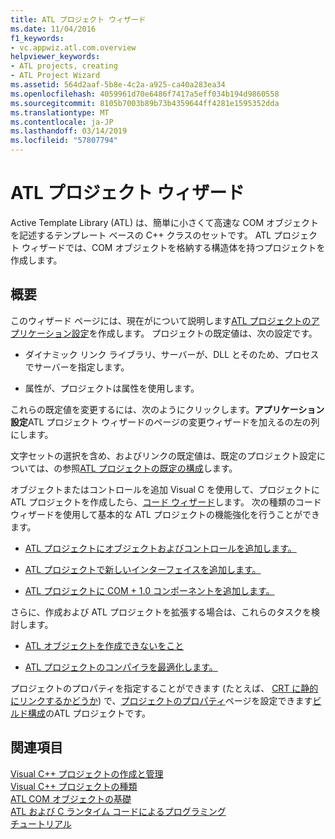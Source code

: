 ```yaml
---
title: ATL プロジェクト ウィザード
ms.date: 11/04/2016
f1_keywords:
- vc.appwiz.atl.com.overview
helpviewer_keywords:
- ATL projects, creating
- ATL Project Wizard
ms.assetid: 564d2aaf-5b8e-4c2a-a925-ca40a283ea34
ms.openlocfilehash: 4059961d70e6486f7417a5eff034b194d9860558
ms.sourcegitcommit: 8105b7003b89b73b4359644ff4281e1595352dda
ms.translationtype: MT
ms.contentlocale: ja-JP
ms.lasthandoff: 03/14/2019
ms.locfileid: "57807794"
---
```

# <a name="atl-project-wizard"></a>ATL プロジェクト ウィザード

Active Template Library (ATL) は、簡単に小さくて高速な COM オブジェクトを記述するテンプレート ベースの C++ クラスのセットです。 ATL プロジェクト ウィザードでは、COM オブジェクトを格納する構造体を持つプロジェクトを作成します。

## <a name="overview"></a>概要

このウィザード ページには、現在がについて説明します[ATL プロジェクトのアプリケーション設定](../../atl/reference/application-settings-atl-project-wizard.md)を作成します。 プロジェクトの既定値は、次の設定です。

- ダイナミック リンク ライブラリ、サーバーが、DLL とそのため、プロセスでサーバーを指定します。

- 属性が、プロジェクトは属性を使用します。

これらの既定値を変更するには、次のようにクリックします。**アプリケーション設定**ATL プロジェクト ウィザードのページの変更ウィザードを加えるの左の列にします。

文字セットの選択を含め、およびリンクの既定値は、既定のプロジェクト設定については、の参照[ATL プロジェクトの既定の構成](../../atl/reference/default-atl-project-configurations.md)します。

オブジェクトまたはコントロールを追加 Visual C を使用して、プロジェクトに ATL プロジェクトを作成したら、[コード ウィザード](../../ide/adding-functionality-with-code-wizards-cpp.md)します。 次の種類のコード ウィザードを使用して基本的な ATL プロジェクトの機能強化を行うことができます。

- [ATL プロジェクトにオブジェクトおよびコントロールを追加します。](../../atl/reference/adding-objects-and-controls-to-an-atl-project.md)

- [ATL プロジェクトで新しいインターフェイスを追加します。](../../atl/reference/adding-a-new-interface-in-an-atl-project.md)

- [ATL プロジェクトに COM + 1.0 コンポーネントを追加します。](../../atl/reference/adding-an-atl-com-plus-1-0-component.md)

さらに、作成および ATL プロジェクトを拡張する場合は、これらのタスクを検討します。

- [ATL オブジェクトを作成できないをこと](../../atl/reference/making-an-atl-object-noncreatable.md)

- [ATL プロジェクトのコンパイラを最適化します。](../../atl/reference/specifying-compiler-optimization-for-an-atl-project.md)

プロジェクトのプロパティを指定することができます (たとえば、 [CRT に静的にリンクするかどうか](../../atl/programming-with-atl-and-c-run-time-code.md)) で、[プロジェクトのプロパティ](../../build/reference/general-property-page-project.md)ページを設定できます[ビルド構成](/visualstudio/ide/understanding-build-configurations)のATL プロジェクトです。

## <a name="see-also"></a>関連項目

[Visual C++ プロジェクトの作成と管理](../../build/creating-and-managing-visual-cpp-projects.md)<br/>
[Visual C++ プロジェクトの種類](../../build/reference/visual-cpp-project-types.md)<br/>
[ATL COM オブジェクトの基礎](../../atl/fundamentals-of-atl-com-objects.md)<br/>
[ATL および C ランタイム コードによるプログラミング](../../atl/programming-with-atl-and-c-run-time-code.md)<br/>
[チュートリアル](../../atl/active-template-library-atl-tutorial.md)
